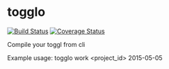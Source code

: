 # togglo

[![Build Status](https://travis-ci.org/fain182/togglo.svg?branch=master)](https://travis-ci.org/fain182/togglo)
[![Coverage Status](https://coveralls.io/repos/fain182/togglo/badge.svg)](https://coveralls.io/r/fain182/togglo)

Compile your toggl from cli

Example usage:
togglo work <project_id> 2015-05-05
